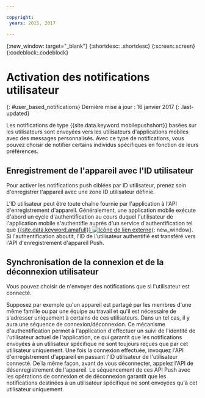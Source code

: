 ```yaml
---

copyright:
 years: 2015, 2017

---
```


{:new_window: target="_blank"}
{:shortdesc: .shortdesc}
{:screen:.screen}
{:codeblock:.codeblock}

# Activation des notifications utilisateur
{: #user_based_notifications}
Dernière mise à jour : 16 janvier 2017
{: .last-updated}

Les notifications de type {{site.data.keyword.mobilepushshort}} basées sur les utilisateurs sont envoyées vers les utilisateurs d'applications mobiles avec des messages personnalisés. Avec ce type de notifications, vous pouvez choisir de notifier certains individus spécifiques en fonction de leurs préférences.

## Enregistrement de l'appareil avec l'ID utilisateur
Pour activer les notifications push ciblées par ID utilisateur, prenez soin d'enregistrer l'appareil avec une zone ID utilisateur définie.     

L'ID utilisateur peut être toute chaîne fournie par l'application à l'API d'enregistrement d'appareil. Généralement, une application mobile exécute d'abord un cycle d'authentification au cours duquel l'utilisateur de l'application mobile s'authentifie auprès d'un service d'authentification tel que [{{site.data.keyword.amafull}} ![Icône de lien externe](../../icons/launch-glyph.svg "Icône de lien externe")](https://console.ng.bluemix.net/docs/services/mobileaccess/index.html){: new_window}. Si l'authentification aboutit, l'ID de l'utilisateur authentifié est transféré vers l'API d'enregistrement d'appareil Push. 

## Synchronisation de la connexion et de la déconnexion utilisateur 

Vous pouvez choisir de n'envoyer des notifications que si l'utilisateur est connecté. 

Supposez par exemple qu'un appareil est partagé par les membres d'une même famille ou par une équipe au travail et qu'il est nécessaire de s'adresser uniquement à certains de ces utilisateurs. Dans un tel cas, il y aura une séquence de connexion/déconnexion. Ce mécanisme d'authentification permet à l'application d'effectuer un suivi de l'identité de l'utilisateur actuel de l'application, ce qui garantit que les notifications envoyées à un utilisateur spécifique ne sont toujours reçues que par cet utilisateur uniquement. Une fois la connexion effectuée, invoquez l'API d'enregistrement d'appareil en passant l'ID utilisateur de l'utilisateur connecté. De la même façon, avant de vous déconnecter, appelez l'API de désenregistrement de l'appareil. Le séquencement de ces API Push avec les opérations de connexion et de déconnexion garantit que les notifications destinées à un utilisateur spécifique ne sont envoyées qu'à cet utilisateur uniquement.
